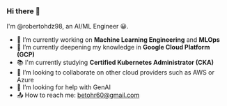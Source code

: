 ### Hi there 👋

I'm @robertohdz98, an AI/ML Engineer 😀.

- 🔭 I’m currently working on **Machine Learning Engineering** and **MLOps**
- 🌱 I’m currently deepening my knowledge in **Google Cloud Platform (GCP)**
- 📚 I'm currently studying **Certified Kubernetes Administrator (CKA)**
- 👯 I’m looking to collaborate on other cloud providers such as AWS or Azure
- 🤔 I’m looking for help with GenAI
- 📤 How to reach me: betohr60@gmail.com

<!--
**robertohdz98/robertohdz98** is a ✨ _special_ ✨ repository because its `README.md` (this file) appears on your GitHub profile.

Here are some ideas to get you started:

- 🔭 I’m currently working on ...
- 🌱 I’m currently learning ...
- 👯 I’m looking to collaborate on ...
- 🤔 I’m looking for help with ...
- 💬 Ask me about ...
- 📫 How to reach me: ...
- 😄 Pronouns: ...
- ⚡ Fun fact: ...
-->
